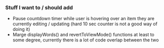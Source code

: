 <h3>Stuff I want to / should add</h3>
<ul>
  <li>Pause countdown timer while user is hovering over an item they are currently editing / updating (hard 10 sec counter is not a good way of doing it)</li>
  <li>Marge displayWords() and revertToViewMode() functions at least to some degree, currently there is a lot of code overlap between the two</li>
</ul>
